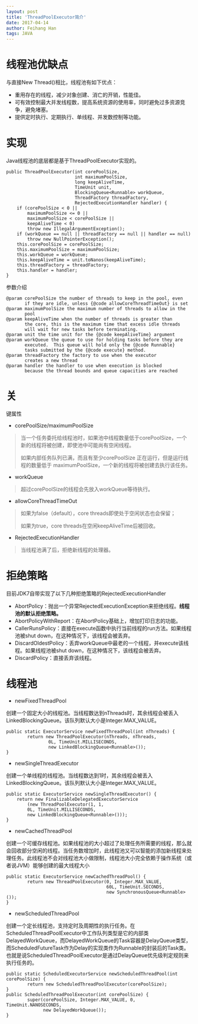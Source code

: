 ```yaml
---
layout: post
title: 'ThreadPoolExecutor简介'
date: 2017-04-14
author: Feihang Han
tags: JAVA
---
```


# 线程池优缺点

与直接New Thread\(\)相比，线程池有如下优点：

* 重用存在的线程，减少对象创建、消亡的开销，性能佳。
* 可有效控制最大并发线程数，提高系统资源的使用率，同时避免过多资源竞争，避免堵塞。
* 提供定时执行、定期执行、单线程、并发数控制等功能。

# 实现

Java线程池的底层都是基于ThreadPoolExecutor实现的。

```
public ThreadPoolExecutor(int corePoolSize,
                          int maximumPoolSize,
                          long keepAliveTime,
                          TimeUnit unit,
                          BlockingQueue<Runnable> workQueue,
                          ThreadFactory threadFactory,
                          RejectedExecutionHandler handler) {
    if (corePoolSize < 0 ||
        maximumPoolSize <= 0 ||
        maximumPoolSize < corePoolSize ||
        keepAliveTime < 0)
        throw new IllegalArgumentException();
    if (workQueue == null || threadFactory == null || handler == null)
        throw new NullPointerException();
    this.corePoolSize = corePoolSize;
    this.maximumPoolSize = maximumPoolSize;
    this.workQueue = workQueue;
    this.keepAliveTime = unit.toNanos(keepAliveTime);
    this.threadFactory = threadFactory;
    this.handler = handler;
}
```

参数介绍

```
@param corePoolSize the number of threads to keep in the pool, even
       if they are idle, unless {@code allowCoreThreadTimeOut} is set
@param maximumPoolSize the maximum number of threads to allow in the
       pool
@param keepAliveTime when the number of threads is greater than
       the core, this is the maximum time that excess idle threads
       will wait for new tasks before terminating.
@param unit the time unit for the {@code keepAliveTime} argument
@param workQueue the queue to use for holding tasks before they are
       executed.  This queue will hold only the {@code Runnable}
       tasks submitted by the {@code execute} method.
@param threadFactory the factory to use when the executor
       creates a new thread
@param handler the handler to use when execution is blocked
       because the thread bounds and queue capacities are reached
```

# 关

键属性

* corePoolSize/maximumPoolSize

> 当一个任务委托给线程池时，如果池中线程数量低于corePoolSize，一个新的线程将被创建，即使池中可能尚有空闲线程。
>
> 如果内部任务队列已满，而且有至少corePoolSize 正在运行，但是运行线程的数量低于 maximumPoolSize，一个新的线程将被创建去执行该任务。

* workQueue

> 超过corePoolSize的线程会先放入workQueue等待执行。

* allowCoreThreadTimeOut

> 如果为false（default），core threads即使处于空闲状态也会保留；
>
> 如果为true，core threads在空闲keepAliveTime后被回收。

* RejectedExecutionHandler

> 当线程池满了后，拒绝新线程的处理器。

# 拒绝策略

目前JDK7自带实现了以下几种拒绝策略的RejectedExecutionHandler

* AbortPolicy：抛出一个异常RejectedExecutionException来拒绝线程。**线程池的默认拒绝策略。**
* AbortPolicyWithReport：在AbortPolicy基础上，增加打印日志的功能。
* CallerRunsPolicy：直接在execute函数中执行当前线程的run方法。如果线程池被shut down，在这种情况下，该线程会被丢弃。
* DiscardOldestPolicy：丢弃workQueue中最老的一个线程，并execute该线程。如果线程池被shut down，在这种情况下，该线程会被丢弃。
* DiscardPolicy：直接丢弃该线程。

# 线程池

* newFixedThreadPool

创建一个固定大小的线程池。当线程数达到nThreads时，其余线程会被丢入LinkedBlockingQueue。该队列默认大小是Integer.MAX\_VALUE。

```
public static ExecutorService newFixedThreadPool(int nThreads) {
        return new ThreadPoolExecutor(nThreads, nThreads,
                0L, TimeUnit.MILLISECONDS,
                new LinkedBlockingQueue<Runnable>());
}
```

* newSingleThreadExecutor

创建一个单线程的线程池。当线程数达到1时，其余线程会被丢入LinkedBlockingQueue。该队列默认大小是Integer.MAX\_VALUE。

```
public static ExecutorService newSingleThreadExecutor() {
    return new FinalizableDelegatedExecutorService
        (new ThreadPoolExecutor(1, 1,
        0L, TimeUnit.MILLISECONDS,
        new LinkedBlockingQueue<Runnable>()));
}
```

* newCachedThreadPool

创建一个可缓存线程池。如果线程池的大小超过了处理任务所需要的线程，那么就会回收部分空闲的线程。当任务数增加时，此线程池又可以智能的添加新线程来处理任务。此线程池不会对线程池大小做限制，线程池大小完全依赖于操作系统（或者说JVM）能够创建的最大线程大小

```
public static ExecutorService newCachedThreadPool() {
        return new ThreadPoolExecutor(0, Integer.MAX_VALUE,
                                      60L, TimeUnit.SECONDS,
                                      new SynchronousQueue<Runnable>());
}
```

* newScheduledThreadPool

创建一个定长线程池，支持定时及周期性的执行任务。在ScheduledThreadPoolExecutor中工作队列类型是它的内部类DelayedWorkQueue，而DelayedWorkQueue的Task容器是DelayQueue类型，而ScheduledFutureTask作为Delay的实现类作为Runnable的封装后的Task类。也就是说ScheduledThreadPoolExecutor是通过DelayQueue优先级判定规则来执行任务的。

```
public static ScheduledExecutorService newScheduledThreadPool(int corePoolSize) {
        return new ScheduledThreadPoolExecutor(corePoolSize);
}
public ScheduledThreadPoolExecutor(int corePoolSize) {
        super(corePoolSize, Integer.MAX_VALUE, 0, TimeUnit.NANOSECONDS,
              new DelayedWorkQueue());
}
```



